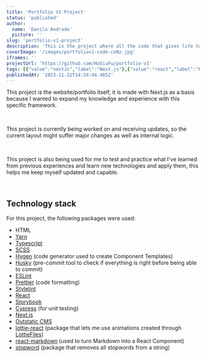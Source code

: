 ```yaml
---
title: 'Portfolio V1 Project'
status: 'published'
author:
  name: 'Danilo Andrade'
  picture: ''
slug: 'portfolio-v1-project'
description: 'This is the project where all the code that gives life to this website/portfolio is stored. It uses Next.js as a basis.'
coverImage: '/images/portfoliov1-code-cxNz.jpg'
iframes: ''
projectUrl: 'https://github.com/HoSiuFu/portfolio-v1'
tags: [{"value":"nextJs","label":"Next.js"},{"value":"react","label":"React"},{"value":"scss","label":"SCSS"},{"value":"typescript","label":"Typescript"},{"label":"LottieFiles","value":"lottieFiles"},{"label":"Outstatic CMS","value":"outstaticCms"},{"label":"Markdown","value":"markdown"},{"value":"html","label":"HTML"},{"value":"webDevelopment","label":"Web Development"},{"value":"frontendDevelopment","label":"Frontend Development"},{"label":"Vercel","value":"vercel"},{"value":"wip (workInProgress)","label":"WIP (Work in progress)"},{"label":"Cypress","value":"cypress"},{"label":"ESLint","value":"esLint"},{"label":"Prettier","value":"prettier"},{"label":"Stylelint","value":"stylelint"}]
publishedAt: '2023-11-22T14:24:44.465Z'
---
```


This project is the website/portfolio itself, it is made with Next.js as a basis because I wanted to expand my knowledge and experience with this specific framework.

&nbsp;

This project is currently being worked on and receiving updates, so the current layout might suffer major changes as well as internal logic.

 &nbsp;

This project is also being used for me to test and practice what I've learned from previous experiences and learn new technologies and apply them, this helps me keep myself updated and capable.

&nbsp;

## Technology stack

For this project, the following packages were used:

- HTML
- [Yarn](https://yarnpkg.com/)
- [Typescript](https://www.typescriptlang.org/)
- [SCSS](https://sass-lang.com/)
- [Hygen](https://www.hygen.io/) (code generator used to create Component Templates)
- [Husky](https://typicode.github.io/husky/) (pre-commit tool to check if everything is right before being able to commit)
- [ESLint](https://eslint.org/)
- [Prettier](https://prettier.io/) (code formatting)
- [Stylelint](https://stylelint.io/)
- [React](https://react.dev/)
- [Storybook](https://storybook.js.org/)
- [Cypress](https://www.cypress.io/) (for unit testing)
- [Next.js](https://nextjs.org/)
- [Outstatic CMS](https://outstatic.com/)
- [lottie-react](https://github.com/Gamote/lottie-react) (package that lets me use animations created through [LottieFiles](https://lottiefiles.com/))
- [react-markdown](https://github.com/remarkjs/react-markdown) (used to turn Markdown into a React Component)
- [stopword](https://github.com/fergiemcdowall/stopword) (package that removes all stopwords from a string)